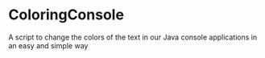 # ColoringConsole
A script to change the colors of the text in our Java console applications in an easy and simple way
